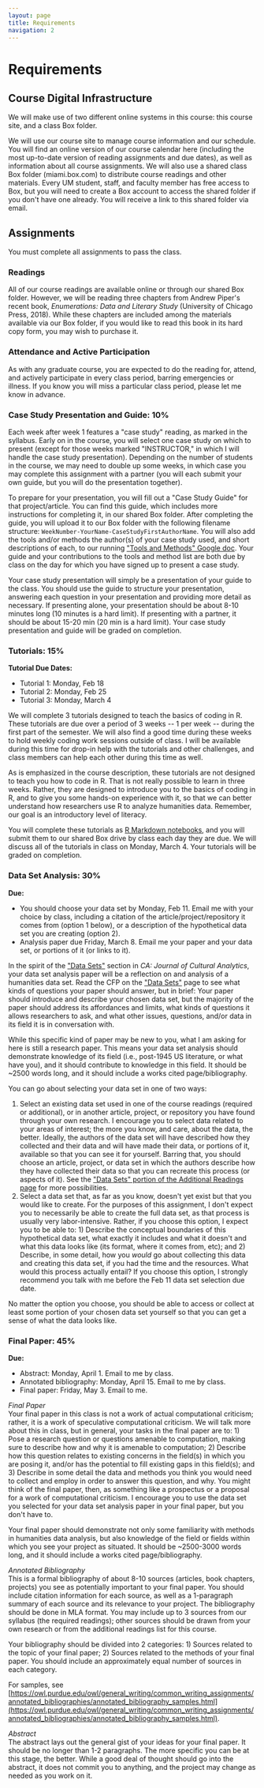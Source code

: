 ```yaml
---
layout: page
title: Requirements
navigation: 2
---
```

# Requirements
## Course Digital Infrastructure
We will make use of two different online systems in this course: this course site, and a class Box folder.

We will use our course site to manage course information and our schedule. You will find an online version of our course calendar here (including the most up-to-date version of reading assignments and due dates), as well as information about all course assignments. We will also use a shared class Box folder (miami.box.com) to distribute course readings and other materials. Every UM student, staff, and faculty member has free access to Box, but you will need to create a Box account to access the shared folder if you don't have one already. You will receive a link to this shared folder via email.

## Assignments
You must complete all assignments to pass the class.

### Readings
All of our course readings are available online or through our shared Box folder. However, we will be reading three chapters from Andrew Piper's recent book, _Enumerations: Data and Literary Study_ (University of Chicago Press, 2018). While these chapters are included among the materials available via our Box folder, if you would like to read this book in its hard copy form, you may wish to purchase it.

### Attendance and Active Participation
As with any graduate course, you are expected to do the reading for, attend, and actively participate in every class period, barring emergencies or illness. If you know you will miss a particular class period, please let me know in advance.

### Case Study Presentation and Guide: 10%
Each week after week 1 features a "case study" reading, as marked in the syllabus. Early on in the course, you will select one case study on which to present (except for those weeks marked "INSTRUCTOR," in which I will handle the case study presentation). Depending on the number of students in the course, we may need to double up some weeks, in which case you may complete this assignment with a partner (you will each submit your own guide, but you will do the presentation together).

To prepare for your presentation, you will fill out a "Case Study Guide" for that project/article. You can find this guide, which includes more instructions for completing it, in our shared Box folder. After completing the guide, you will upload it to our Box folder with the following filename structure: `WeekNumber-YourName-CaseStudyFirstAuthorName`. You will also add the tools and/or methods the author(s) of your case study used, and short descriptions of each, to our running ["Tools and Methods" Google doc](https://docs.google.com/document/d/1YbcSrAJWQ69nCoIHpN66SPFH4I61BBpE36-qsxMwD9A/edit?usp=sharing). Your guide and your contributions to the tools and method list are both due by class on the day for which you have signed up to present a case study.

Your case study presentation will simply be a presentation of your guide to the class. You should use the guide to structure your presentation, answering each question in your presentation and providing more detail as necessary. If presenting alone, your presentation should be about 8-10 minutes long (10 minutes is a hard limit). If presenting with a partner, it should be about 15-20 min (20 min is a hard limit). Your case study presentation and guide will be graded on completion.

### Tutorials: 15%
**Tutorial Due Dates:**
* Tutorial 1: Monday, Feb 18
* Tutorial 2: Monday, Feb 25
* Tutorial 3: Monday, March 4

We will complete 3 tutorials designed to teach the basics of coding in R. These tutorials are due over a period of 3 weeks -- 1 per week -- during the first part of the semester. We will also find a good time during these weeks to hold weekly coding work sessions outside of class. I will be available during this time for drop-in help with the tutorials and other challenges, and class members can help each other during this time as well.

As is emphasized in the course description, these tutorials are not designed to teach you how to code in R. That is not really possible to learn in three weeks. Rather, they are designed to introduce you to the basics of coding in R, and to give you some hands-on experience with it, so that we can better understand how researchers use R to analyze humanities data. Remember, our goal is an introductory level of literacy.

You will complete these tutorials as [R Markdown notebooks](https://bookdown.org/yihui/rmarkdown/notebook.html), and you will submit them to our shared Box drive by class each day they are due. We will discuss all of the tutorials in class on Monday, March 4. Your tutorials will be graded on completion.

### Data Set Analysis: 30%
**Due:**
* You should choose your data set by Monday, Feb 11. Email me with your choice by class, including a citation of the article/project/repository it comes from (option 1 below), or a description of the hypothetical data set you are creating (option 2).
* Analysis paper due Friday, March 8. Email me your paper and your data set, or portions of it (or links to it).

In the spirit of the ["Data Sets"](http://culturalanalytics.org/2017/10/introducing-data-sets-a-new-section/) section in _CA: Journal of Cultural Analytics_, your data set analysis paper will be a reflection on and analysis of a humanities data set. Read the CFP on the ["Data Sets"](http://culturalanalytics.org/2017/10/introducing-data-sets-a-new-section/) page to see what kinds of questions your paper should answer, but in brief: Your paper should introduce and describe your chosen data set, but the majority of the paper should address its affordances and limits, what kinds of questions it allows researchers to ask, and what other issues, questions, and/or data in its field it is in conversation with.

While this specific kind of paper may be new to you, what I am asking for here is still a research paper. This means your data set analysis should demonstrate knowledge of its field (i.e., post-1945 US literature, or what have you), and it should contribute to knowledge in this field. It should be ~2500 words long, and it should include a works cited page/bibliography.

You can go about selecting your data set in one of two ways:
1. Select an existing data set used in one of the course readings (required or additional), or in another article, project, or repository you have found through your own research. I encourage you to select data related to your areas of interest; the more you know, and care, about the data, the better. Ideally, the authors of the data set will have described how they collected and their data and will have made their data, or portions of it, available so that you can see it for yourself. Barring that, you should choose an article, project, or data set in which the authors describe how they have collected their data so that you can recreate this process (or aspects of it). See the ["Data Sets" portion of the Additional Readings page](https://lindsaythomas.net/eng682s19/additional-reading.html) for more possibilities.
2. Select a data set that, as far as you know, doesn't yet exist but that you would like to create. For the purposes of this assignment, I don't expect you to necessarily be able to create the full data set, as that process is usually very labor-intensive. Rather, if you choose this option, I expect you to be able to: 1) Describe the conceptual boundaries of this hypothetical data set, what exactly it includes and what it doesn't and what this data looks like (its format, where it comes from, etc); and 2) Describe, in some detail, how you _would_ go about collecting this data and creating this data set, if you had the time and the resources. What would this process actually entail? If you choose this option, I strongly recommend you talk with me before the Feb 11 data set selection due date.

No matter the option you choose, you should be able to access or collect at least some portion of your chosen data set yourself so that you can get a sense of what the data looks like.

### Final Paper: 45%
**Due:**
* Abstract: Monday, April 1. Email to me by class.
* Annotated bibliography: Monday, April 15. Email to me by class.
* Final paper: Friday, May 3. Email to me.

_Final Paper_<br/>
Your final paper in this class is not a work of actual computational criticism; rather, it is a work of speculative computational criticism. We will talk more about this in class, but in general, your tasks in the final paper are to: 1) Pose a research question or questions amenable to computation, making sure to describe how and why it is amenable to computation; 2) Describe how this question relates to existing concerns in the field(s) in which you are posing it, and/or has the potential to fill existing gaps in this field(s); and 3) Describe in some detail the data and methods you think you would need to collect and employ in order to answer this question, and why. You might think of the final paper, then, as something like a prospectus or a proposal for a work of computational criticism. I encourage you to use the data set you selected for your data set analysis paper in your final paper, but you don't have to.

Your final paper should demonstrate not only some familiarity with methods in humanities data analysis, but also knowledge of the field or fields within which you see your project as situated. It should be ~2500-3000 words long, and it should include a works cited page/bibliography.

_Annotated Bibliography_<br/>
This is a formal bibliography of about 8-10 sources (articles, book chapters, projects) you see as potentially important to your final paper. You should include citation information for each source, as well as a 1-paragraph summary of each source and its relevance to your project. The bibliography should be done in MLA format. You may include up to 3 sources from our syllabus (the required readings); other sources should be drawn from your own research or from the additional readings list for this course.

Your bibliography should be divided into 2 categories: 1) Sources related to the topic of your final paper; 2) Sources related to the methods of your final paper. You should include an approximately equal number of sources in each category.

For samples, see [https://owl.purdue.edu/owl/general_writing/common_writing_assignments/annotated_bibliographies/annotated_bibliography_samples.html](https://owl.purdue.edu/owl/general_writing/common_writing_assignments/annotated_bibliographies/annotated_bibliography_samples.html).

_Abstract_<br/>
The abstract lays out the general gist of your ideas for your final paper. It should be no longer than 1-2 paragraphs. The more specific you can be at this stage, the better. While a good deal of thought should go into the abstract, it does not commit you to anything, and the project may change as needed as you work on it.
